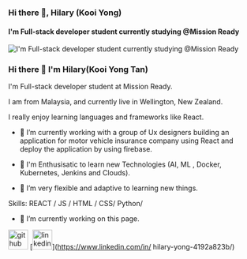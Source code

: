 ### Hi there 👋, Hilary (Kooi Yong)
#### I'm Full-stack developer student currently studying @Mission Ready
![I'm Full-stack developer student currently studying @Mission Ready](https://arturssmirnovs.github.io/github-profile-readme-generator/images/banner.png)

### Hi there 👋 I'm Hilary(Kooi Yong Tan)

I'm Full-stack developer student at Mission Ready.

I am from Malaysia, and currently live in Wellington, New Zealand.

I really enjoy learning languages and frameworks like React. 

- 🔭 I’m currently working with a group of Ux designers building an application for motor vehicle insurance company using React and deploy the application by using firebase.

- 🔭 I'm Enthusisatic to learn new Technologies (AI, ML , Docker, Kubernetes, Jenkins and Clouds).

- 🤔 I’m very flexible and adaptive to learning new things. 


Skills: REACT / JS / HTML / CSS/ Python/ 

- 🔭 I’m currently working on this page. 


[<img src='https://cdn.jsdelivr.net/npm/simple-icons@3.0.1/icons/github.svg' alt='github' height='40'>](https://github.com/hilary81)  [<img src='https://cdn.jsdelivr.net/npm/simple-icons@3.0.1/icons/linkedin.svg' alt='linkedin' height='40'>](https://www.linkedin.com/in/ hilary-yong-4192a823b/)  


